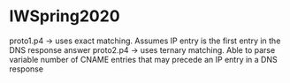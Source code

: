 # IWSpring2020

proto1.p4 -> uses exact matching. Assumes IP entry is the first entry in the DNS response answer
proto2.p4 -> uses ternary matching. Able to parse variable number of CNAME entries that may precede an IP entry in a DNS response